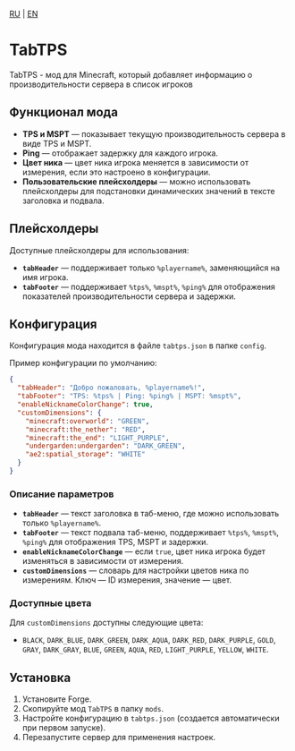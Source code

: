 [RU](https://github.com/FanyaOff/TabTPS/blob/main/README_RU.md) | [EN](https://github.com/FanyaOff/TabTPS/blob/main/README.md)

# TabTPS

TabTPS - мод для Minecraft, который добавляет информацию о производительности сервера в список игроков

## Функционал мода

- **TPS и MSPT** — показывает текущую производительность сервера в виде TPS и MSPT.
- **Ping** — отображает задержку для каждого игрока.
- **Цвет ника** — цвет ника игрока меняется в зависимости от измерения, если это настроено в конфигурации.
- **Пользовательские плейсхолдеры** — можно использовать плейсхолдеры для подстановки динамических значений в тексте заголовка и подвала.

## Плейсхолдеры

Доступные плейсхолдеры для использования:
- **`tabHeader`** — поддерживает только `%playername%`, заменяющийся на имя игрока.
- **`tabFooter`** — поддерживает `%tps%`, `%mspt%`, `%ping%` для отображения показателей производительности сервера и задержки.

## Конфигурация

Конфигурация мода находится в файле `tabtps.json` в папке `config`.

Пример конфигурации по умолчанию:
```json
{
  "tabHeader": "Добро пожаловать, %playername%!",
  "tabFooter": "TPS: %tps% | Ping: %ping% | MSPT: %mspt%",
  "enableNicknameColorChange": true,
  "customDimensions": {
    "minecraft:overworld": "GREEN",
    "minecraft:the_nether": "RED",
    "minecraft:the_end": "LIGHT_PURPLE",
    "undergarden:undergarden": "DARK_GREEN",
    "ae2:spatial_storage": "WHITE"
  }
}
```

### Описание параметров

- **`tabHeader`** — текст заголовка в таб-меню, где можно использовать только `%playername%`.
- **`tabFooter`** — текст подвала таб-меню, поддерживает `%tps%`, `%mspt%`, `%ping%` для отображения TPS, MSPT и задержки.
- **`enableNicknameColorChange`** — если `true`, цвет ника игрока будет изменяться в зависимости от измерения.
- **`customDimensions`** — словарь для настройки цветов ника по измерениям. Ключ — ID измерения, значение — цвет.

### Доступные цвета

Для `customDimensions` доступны следующие цвета:

- `BLACK`, `DARK_BLUE`, `DARK_GREEN`, `DARK_AQUA`, `DARK_RED`, `DARK_PURPLE`, `GOLD`, `GRAY`, `DARK_GRAY`, `BLUE`, `GREEN`, `AQUA`, `RED`, `LIGHT_PURPLE`, `YELLOW`, `WHITE`.

## Установка

1. Установите Forge.
2. Скопируйте мод `TabTPS` в папку `mods`.
3. Настройте конфигурацию в `tabtps.json` (создается автоматически при первом запуске).
4. Перезапустите сервер для применения настроек.
